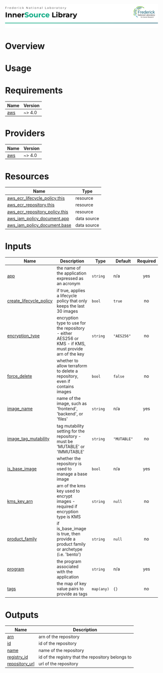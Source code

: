 ![Frederick National Laboratory](./assets/fnl.svg)

# Overview 

# Usage 

<!-- BEGIN_TF_DOCS -->
# Requirements

| Name | Version |
|------|---------|
| <a name="requirement_aws"></a> [aws](#requirement\_aws) | ~> 4.0 |

# Providers

| Name | Version |
|------|---------|
| <a name="provider_aws"></a> [aws](#provider\_aws) | ~> 4.0 |

# Resources

| Name | Type |
|------|------|
| [aws_ecr_lifecycle_policy.this](https://registry.terraform.io/providers/hashicorp/aws/latest/docs/resources/ecr_lifecycle_policy) | resource |
| [aws_ecr_repository.this](https://registry.terraform.io/providers/hashicorp/aws/latest/docs/resources/ecr_repository) | resource |
| [aws_ecr_repository_policy.this](https://registry.terraform.io/providers/hashicorp/aws/latest/docs/resources/ecr_repository_policy) | resource |
| [aws_iam_policy_document.app](https://registry.terraform.io/providers/hashicorp/aws/latest/docs/data-sources/iam_policy_document) | data source |
| [aws_iam_policy_document.base](https://registry.terraform.io/providers/hashicorp/aws/latest/docs/data-sources/iam_policy_document) | data source |

# Inputs

| Name | Description | Type | Default | Required |
|------|-------------|------|---------|:--------:|
| <a name="input_app"></a> [app](#input\_app) | the name of the application expressed as an acronym | `string` | n/a | yes |
| <a name="input_create_lifecycle_policy"></a> [create\_lifecycle\_policy](#input\_create\_lifecycle\_policy) | if true, applies a lifecycle policy that only keeps the last 30 images | `bool` | `true` | no |
| <a name="input_encryption_type"></a> [encryption\_type](#input\_encryption\_type) | encryption type to use for the repository - either AES256 or KMS - if KMS, must provide arn of the key | `string` | `"AES256"` | no |
| <a name="input_force_delete"></a> [force\_delete](#input\_force\_delete) | whether to allow terraform to delete a repository, even if contains images | `bool` | `false` | no |
| <a name="input_image_name"></a> [image\_name](#input\_image\_name) | name of the image, such as 'frontend', 'backend', or 'files' | `string` | n/a | yes |
| <a name="input_image_tag_mutability"></a> [image\_tag\_mutability](#input\_image\_tag\_mutability) | tag mutability setting for the repository - must be 'MUTABLE' or 'IMMUTABLE' | `string` | `"MUTABLE"` | no |
| <a name="input_is_base_image"></a> [is\_base\_image](#input\_is\_base\_image) | whether the repository is used to manage a base image | `bool` | n/a | yes |
| <a name="input_kms_key_arn"></a> [kms\_key\_arn](#input\_kms\_key\_arn) | arn of the kms key used to encrypt images - required if encryption type is KMS | `string` | `null` | no |
| <a name="input_product_family"></a> [product\_family](#input\_product\_family) | if is\_base\_image is true, then provide a product family or archetype (i.e. 'bento') | `string` | `null` | no |
| <a name="input_program"></a> [program](#input\_program) | the program associated with the application | `string` | n/a | yes |
| <a name="input_tags"></a> [tags](#input\_tags) | the map of key value pairs to provide as tags | `map(any)` | `{}` | no |

# Outputs

| Name | Description |
|------|-------------|
| <a name="output_arn"></a> [arn](#output\_arn) | arn of the repository |
| <a name="output_id"></a> [id](#output\_id) | id of the repository |
| <a name="output_name"></a> [name](#output\_name) | name of the repository |
| <a name="output_registry_id"></a> [registry\_id](#output\_registry\_id) | id of the registry that the repository belongs to |
| <a name="output_repository_url"></a> [repository\_url](#output\_repository\_url) | url of the repository |
<!-- END_TF_DOCS -->